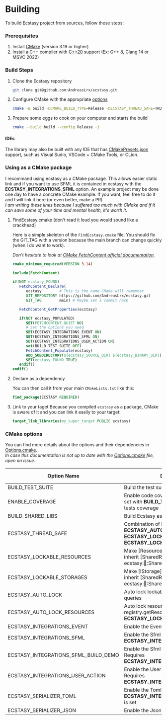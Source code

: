# Building

To build Ecstasy project from sources, follow these steps:

### Prerequisites

1. Install [CMake](https://cmake.org/resources/) (version 3.19 or higher)
2. Install a C++ compiler with [C++20](https://en.cppreference.com/w/cpp/20) support (Ex: G++ 8, Clang 14 or MSVC 2022)

### Build Steps

1. Clone the Ecstasy repository

   ```sh
   git clone git@github.com:AndreasLrx/ecstasy.git
   ```

2. Configure CMake with the appropriate [options](#cmake-options)

   ```sh
   cmake -B build -DCMAKE_BUILD_TYPE=Release -DECSTASY_THREAD_SAFE=TRUE
   ```

3. Prepare some eggs to cook on your computer and starts the build

   ```sh
   cmake --build build --config Release -j
   ```

#### IDEs

The library may also be built with any IDE that has [CMakePresets.json](/CMakePresets.json) support, such as Visual Sudio, VSCode + CMake Tools, or CLion.

### Using as a CMake package

I recommand using ecstasy as a CMake package. This allows easier static link and if you want to use SFML it is contained in ecstasy with the **ECSTASY_INTEGRATIONS_SFML** option.
An example project may be done one day to have a concrete CMake example. If you want, feel free to do it and I will link it here (or even better, make a PR)
<br>
_I am writing these lines because I suffered too much with CMake and if it can save some of your time and mental health, it's worth it._

1. FindEcstasy.cmake (don't read it loud you would sound like a crackhead)

   Here is a simple skeleton of the `FindEcstasy.cmake` file. You should fix the GIT_TAG with a version because the main branch can change quickly (when I do want to work).
   <br>

   _Don't hesitate to look at [CMake FetchContent official documentation](https://cmake.org/cmake/help/latest/module/FetchContent.html)._

   ```cmake
   cmake_minimum_required(VERSION 3.14)

   include(FetchContent)

   if(NOT ecstasy_FOUND)
      FetchContent_Declare(
         ecstasy        # This is the name CMake will remember
         GIT_REPOSITORY https://github.com/AndreasLrx/ecstasy.git
         GIT_TAG        main) # Maybe set a commit hash

      FetchContent_GetProperties(ecstasy)

      if(NOT ecstasy_POPULATED)
         SET(FETCHCONTENT_QUIET NO)
         # Set the options you need
         SET(ECSTASY_INTEGRATIONS_EVENT ON)
         SET(ECSTASY_INTEGRATIONS_SFML ON)
         SET(ECSTASY_INTEGRATIONS_USER_ACTION ON)
         set(BUILD_TEST_SUITE OFF)
         FetchContent_Populate(ecstasy)
         ADD_SUBDIRECTORY(${ecstasy_SOURCE_DIR} ${ecstasy_BINARY_DIR})
         SET(ecstasy_FOUND TRUE)
      endif()
   endif()
   ```

2. Declare as a dependency

   You can then call it from your main `CMakeLists.txt` like this:

   ```cmake
   find_package(ECSTASY REQUIRED)
   ```

3. Link to your taget
   Because you compiled `ecstasy` as a package, CMake is aware of it and you can link it easily to your target:

   ```cmake
   target_link_libraries(my_super_target PUBLIC ecstasy)
   ```

### CMake options

You can find more details about the options and their dependencies in [Options.cmake](/cmake/Options.cmake). <br>
_In case this documentation is not up to date with the [Options.cmake](/cmake/Options.cmake) file, open an issue._

| Option Name                          | Description                                                                                                                             | Default Value |
| ------------------------------------ | --------------------------------------------------------------------------------------------------------------------------------------- | ------------- |
| BUILD_TEST_SUITE                     | Build the test suite along the ecstasy code                                                                                             | OFF           |
| ENABLE_COVERAGE                      | Enable code coverage tracking. Must be set with **BUILD_TEST_SUITE** to have the tests coverage                                         | OFF           |
| BUILD_SHARED_LIBS                    | Build Ecstasy as shared libaries                                                                                                        | OFF           |
| ECSTASY_THREAD_SAFE                  | Combination of **ECSTASY_AUTO_LOCK**, **ECSTASY_AUTO_LOCK_RESOURCES**, **ECSTASY_LOCKABLE_RESOURCES** and **ECSTASY_LOCKABLE_STORAGES** | OFF           |
| ECSTASY_LOCKABLE_RESOURCES           | Make [Resource](@ref ecstasy::Resource) inherit [SharedRecursiveMutex](@ref ecstasy::thread::SharedRecursiveMutex)                      | OFF           |
| ECSTASY_LOCKABLE_STORAGES            | Make [IStorage](@ref ecstasy::IStorage) inherit [SharedRecursiveMutex](@ref ecstasy::thread::SharedRecursiveMutex)                      | OFF           |
| ECSTASY_AUTO_LOCK                    | Auto lock lockable queryables in registry queries                                                                                       | OFF           |
| ECSTASY_AUTO_LOCK_RESOURCES          | Auto lock resources with registry.getResource. Requires **ECSTASY_LOCKABLE_RESOURCES**                                                  | OFF           |
| ECSTASY_INTEGRATIONS_EVENT           | Enable the Event integration                                                                                                            | OFF           |
| ECSTASY_INTEGRATIONS_SFML            | Enable the Sfml integration. Requires **ECSTASY_INTEGRATIONS_EVENT**                                                                    | OFF           |
| ECSTASY_INTEGRATIONS_SFML_BUILD_DEMO | Enable the Sfml integration demos. Requires **ECSTASY_INTEGRATIONS_SFML**                                                               | OFF           |
| ECSTASY_INTEGRATIONS_USER_ACTION     | Enable the User Actions integration. Requires **ECSTASY_INTEGRATIONS_EVENT**                                                            | OFF           |
| ECSTASY_SERIALIZER_TOML              | Enable the Toml Serializer. Force set if **ECSTASY_INTEGRATIONS_USER_ACTION** is set                                                    | OFF           |
| ECSTASY_SERIALIZER_JSON              | Enable the Json Serializer.                                                                                                             | OFF           |
